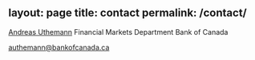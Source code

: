 layout: page
title: contact
permalink: /contact/
---

[Andreas Uthemann](https://www.bankofcanada.ca/profile/andreas-uthemann/)
Financial Markets Department
Bank of Canada

<authemann@bankofcanada.ca> 